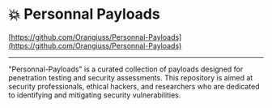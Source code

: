 # 💥 Personnal Payloads

[https://github.com/Orangiuss/Personnal-Payloads](https://github.com/Orangiuss/Personnal-Payloads)

***

"Personnal-Payloads" is a curated collection of payloads designed for penetration testing and security assessments. This repository is aimed at security professionals, ethical hackers, and researchers who are dedicated to identifying and mitigating security vulnerabilities.
